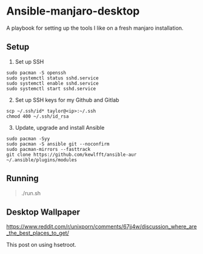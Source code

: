 # Ansible-manjaro-desktop

A playbook for setting up the tools I like on a fresh manjaro
installation.

## Setup

1. Set up SSH

```
sudo pacman -S openssh
sudo systemctl status sshd.service
sudo systemctl enable sshd.service
sudo systemctl start sshd.service
```

2. Set up SSH keys for my Github and Gitlab

```
scp ~/.ssh/id* taylor@<ip>:~/.ssh
chmod 400 ~/.ssh/id_rsa
```

3. Update, upgrade and install Ansible

```
sudo pacman -Syy
sudo pacman -S ansible git --noconfirm
sudo pacman-mirrors --fasttrack
git clone https://github.com/kewlfft/ansible-aur ~/.ansible/plugins/modules
```

## Running

> ./run.sh

## Desktop Wallpaper

https://www.reddit.com/r/unixporn/comments/67jj4w/discussion_where_are_the_best_places_to_get/

This post on using hsetroot.
